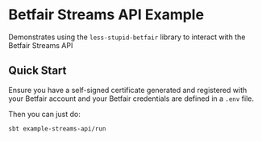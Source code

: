 # Betfair Streams API Example

Demonstrates using the `less-stupid-betfair` library to interact with the Betfair Streams API

## Quick Start

Ensure you have a self-signed certificate generated and registered with your Betfair account and your Betfair credentials are defined in a `.env` file.

Then you can just do:

```shell
sbt example-streams-api/run
```
